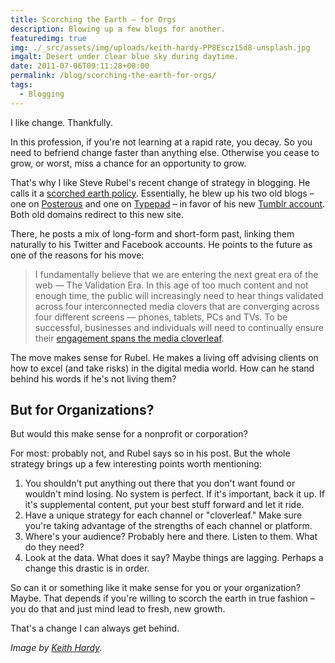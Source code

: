 ```yaml
---
title: Scorching the Earth – for Orgs
description: Blowing up a few blogs for another.
featuredimg: true
img: ./_src/assets/img/uploads/keith-hardy-PP8Escz15d8-unsplash.jpg
imgalt: Desert under clear blue sky during daytime.
date: 2011-07-06T09:11:28+00:00
permalink: /blog/scorching-the-earth-for-orgs/
tags:
  - Blogging
---
```


I like change. Thankfully.

In this profession, if you're not learning at a rapid rate, you decay. So you need to befriend change faster than anything else. Otherwise you cease to grow, or worst, miss a chance for an opportunity to grow.

That's why I like Steve Rubel's recent change of strategy in blogging. He calls it a [scorched earth policy](http://www.steverubel.me/post/6070334427/why-i-adopted-a-scorched-earth-policy-dismantled-two). Essentially, he blew up his two old blogs – one on [Posterous](http://posterous.com/) and one on [Typepad](http://www.typepad.com/) – in favor of his new [Tumblr account](http://steverubel.me/). Both old domains redirect to this new site.

There, he posts a mix of long-form and short-form past, linking them naturally to his Twitter and Facebook accounts. He points to the future as one of the reasons for his move:

> I fundamentally believe that we are entering the next great era of the web — The Validation Era. In this age of too much content and not enough time, the public will increasingly need to hear things validated across four interconnected media clovers that are converging across four different screens — phones, tablets, PCs and TVs. To be successful, businesses and individuals will need to continually ensure their [engagement spans the media cloverleaf](http://mashable.com/2011/05/14/steve-rubel-authority/).

The move makes sense for Rubel. He makes a living off advising clients on how to excel (and take risks) in the digital media world. How can he stand behind his words if he's not living them?

## But for Organizations?

But would this make sense for a nonprofit or corporation?

For most: probably not, and Rubel says so in his post. But the whole strategy brings up a few interesting points worth mentioning:

1. You shouldn't put anything out there that you don't want found or wouldn't mind losing. No system is perfect. If it's important, back it up. If it's supplemental content, put your best stuff forward and let it ride.
2. Have a unique strategy for each channel or "cloverleaf." Make sure you're taking advantage of the strengths of each channel or platform.
3. Where's your audience? Probably here and there. Listen to them. What do they need?
4. Look at the data. What does it say? Maybe things are lagging. Perhaps a change this drastic is in order.

So can it or something like it make sense for you or your organization? Maybe. That depends if you're willing to scorch the earth in true fashion – you do that and just mind lead to fresh, new growth.

That's a change I can always get behind.

_Image by [Keith Hardy](https://unsplash.com/photos/PP8Escz15d8)._
